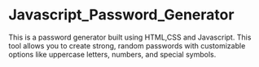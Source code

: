 # Javascript_Password_Generator
This is a password generator built using HTML,CSS and Javascript. This tool allows you to create strong, random passwords with customizable options like uppercase letters, numbers, and special symbols.
